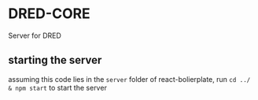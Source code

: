 # DRED-CORE
Server for DRED

## starting the server
assuming this code lies in the `server` folder of react-bolierplate, run 
`cd ../ & npm start` to start the server
